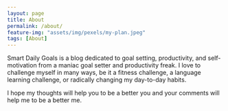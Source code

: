 ```yaml
---
layout: page
title: About
permalink: /about/
feature-img: "assets/img/pexels/my-plan.jpeg"
tags: [About]
---
```


Smart Daily Goals is a blog dedicated to goal setting, productivity, and self-motivation from a maniac goal setter and productivity freak. I love to challenge myself in many ways, be it a fitness challenge, a language learning challenge, or radically changing my day-to-day habits.

I hope my thoughts will help you to be a better you and your comments will help me to be a better me.

 
